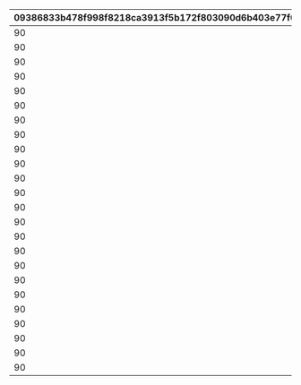 |09386833b478f998f8218ca3913f5b172f803090d6b403e77f0c04ff478de3db|b0bdd15b51d95d9332e42a4f7c6e48b795b3c3ecb86d35c7ba51249637eacc72|1821bcfaf67b1c90e4172a823cba26e88dfe308def30c9e00f12c24e98be56fd|408c638518aa0ac249498c837fc0765822f2d98c153bc6a83f1cd5286ddf1b7a|002e2fa701407626f8e74073c11be60a40ff1383a16e14848c56dbfbf99a2f77|2fb9359e68bcea78f1ca93dbbae290493ee9357672abd09aea4afd44ac491bc3|0ef450781816a5a0a718b92ce230b00ce58624c23f1e2221c45b3762bb7331b9|8eb2cac473e40b6378722d39ed1b4aa46458a6396e5bcd67c270892dd971b81f|e0787acea83a8ca0fda5099a5fd2620ddf8f818c0cd8263aeb5105f70e810d3c|55a996affa6875df6210e1eab33de6637b07aefd7c54f8b6c5fa99673fcfe2b1|9ed1874981c99a552b12d64b2d293707c2769256b089206496abd0111a049d7e|47d598de6b0a320f312b993f34fa4ebfb28ecd69bb4f8ba6a394191b16bb7139|
| --- | --- | --- | --- | --- | --- | --- | --- | --- | --- | --- | --- |
|90|924073101|500000000|1|0|1|92407|92407120|92407110|924072101|1|924071100|
|90|924073102|1000000000|2|92407110|2|92407|92407130|92407120|924072102|1|924071200|
|90|924073103|1500000000|3|92407120|3|92407|92407140|92407130|924072103|1|924071300|
|90|924073104|0|4|92407130|3|92407|0|92407140|924072104|1|924071400|
|90|924073201|500000000|1|0|1|92407|92407220|92407210|924072201|1|924072100|
|90|924073202|1000000000|2|92407210|2|92407|92407230|92407220|924072202|1|924072200|
|90|924073203|1500000000|3|92407220|3|92407|92407240|92407230|924072203|1|924072300|
|90|924073204|0|4|92407230|3|92407|0|92407240|924072204|1|924072400|
|90|924073301|500000000|1|0|1|92407|92407320|92407310|924072301|1|924073100|
|90|924073302|1000000000|2|92407310|2|92407|92407330|92407320|924072302|1|924073200|
|90|924073303|1500000000|3|92407320|3|92407|92407340|92407330|924072303|1|924073300|
|90|924073304|0|4|92407330|3|92407|0|92407340|924072304|1|924073400|
|90|924083101|500000000|1|0|1|92408|92408120|92408110|924082101|1|924081100|
|90|924083102|1000000000|2|92408110|2|92408|92408130|92408120|924082102|1|924081200|
|90|924083103|1500000000|3|92408120|3|92408|92408140|92408130|924082103|1|924081300|
|90|924083104|0|4|92408130|3|92408|0|92408140|924082104|1|924081400|
|90|924083201|500000000|1|0|1|92408|92408220|92408210|924082201|1|924082100|
|90|924083202|1000000000|2|92408210|2|92408|92408230|92408220|924082202|1|924082200|
|90|924083203|1500000000|3|92408220|3|92408|92408240|92408230|924082203|1|924082300|
|90|924083204|0|4|92408230|3|92408|0|92408240|924082204|1|924082400|
|90|924083301|500000000|1|0|1|92408|92408320|92408310|924082301|1|924083100|
|90|924083302|1000000000|2|92408310|2|92408|92408330|92408320|924082302|1|924083200|
|90|924083303|1500000000|3|92408320|3|92408|92408340|92408330|924082303|1|924083300|
|90|924083304|0|4|92408330|3|92408|0|92408340|924082304|1|924083400|